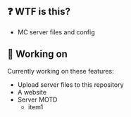## ❓ WTF is this?

- MC server files and config

## 📝 Working on

Currently working on these features:
* Upload server files to this repository
* A website
* Server MOTD <br>
  - item1 <br>
